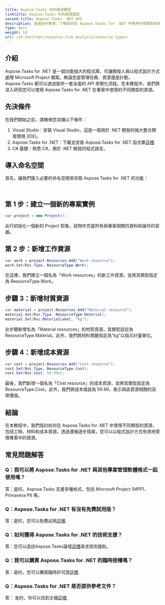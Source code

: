 ```yaml
---
title: Aspose.Tasks 中的資源類型
linktitle: Aspose.Tasks 中的資源類型
second_title: Aspose.Tasks .NET API
description: 透過逐步教學，了解如何在 Aspose.Tasks for .NET 中使用不同類型的資源，包括工時、材料和成本資源。
type: docs
weight: 14
url: /zh-hant/net/resource-risk-analysis/resource-types/
---
```

## 介紹
Aspose.Tasks for .NET 是一個功能強大的程式庫，可讓開發人員以程式設計方式處理 Microsoft Project 檔案。無論您是管理任務、資源還是計劃，Aspose.Tasks 都可以透過提供一套全面的 API 來簡化流程。在本教程中，我們將深入研究您可以使用 Aspose.Tasks for .NET 在專案中使用的不同類型的資源。
## 先決條件
在我們開始之前，請確保您具備以下條件：
1. Visual Studio：安裝 Visual Studio，這是一個用於 .NET 開發的強大整合開發環境 (IDE)。
2.  Aspose.Tasks for .NET：下載並安裝 Aspose.Tasks for .NET 函式庫[這裡](https://releases.aspose.com/tasks/net/).
3. C# 基礎：熟悉 C#，用於 .NET 開發的程式語言。

## 導入命名空間
首先，讓我們匯入必要的命名空間來存取 Aspose.Tasks for .NET 的功能：
```csharp
    
```

## 第 1 步：建立一個新的專案實例
```csharp
var project = new Project();
```
此行初始化一個新的 Project 對象，該物件充當所有與專案相關的資料和操作的容器。
## 第 2 步：新增工作資源
```csharp
var work = project.Resources.Add("Work resource");
work.Set(Rsc.Type, ResourceType.Work);
```
在這裡，我們建立一個名為「Work resources」的新工作資源，並將其類型指定為 ResourceType.Work。
## 步驟 3：新增材質資源
```csharp
var material = project.Resources.Add("Material resource");
material.Set(Rsc.Type, ResourceType.Material);
material.Set(Rsc.MaterialLabel, "kg");
```
此步驟新增名為「Material resources」的材質資源，其類型設定為 ResourceType.Material。此外，我們將材料標籤指定為“kg”以指示計量單位。
## 步驟 4：新增成本資源
```csharp
var cost = project.Resources.Add("Cost resource");
cost.Set(Rsc.Type, ResourceType.Cost);
cost.Set(Rsc.Cost, 59.99m);
```
最後，我們新增一個名為「Cost resource」的成本資源，並將其類型設定為ResourceType.Cost。此外，我們將成本值設為 59.99，表示與該資源相關的貨幣價值。

## 結論
在本教程中，我們探討如何在 Aspose.Tasks for .NET 中使用不同類型的資源，包括工時、材料和成本資源。透過遵循逐步指南，您可以以程式設計方式有效地管理專案中的資源。
## 常見問題解答
### Q：我可以將 Aspose.Tasks for .NET 與其他專案管理軟體格式一起使用嗎？
答：是的，Aspose.Tasks 支援多種格式，包括 Microsoft Project (MPP)、Primavera P6 等。
### Q：Aspose.Tasks for .NET 有沒有免費試用版？
答：是的，您可以免費試用[這裡](https://releases.aspose.com/).
### Q：如何獲得 Aspose.Tasks for .NET 的技術支援？
答：您可以造訪Aspose.Tasks論壇[這裡](https://forum.aspose.com/c/tasks/15)尋求技術援助。
### Q：我可以購買 Aspose.Tasks for .NET 的臨時授權嗎？
答：是的，您可以購買臨時許可證[這裡](https://purchase.aspose.com/temporary-license/).
### Q：Aspose.Tasks for .NET 是否提供參考文件？
答： 是的，你可以找到文檔[這裡](https://reference.aspose.com/tasks/net/).